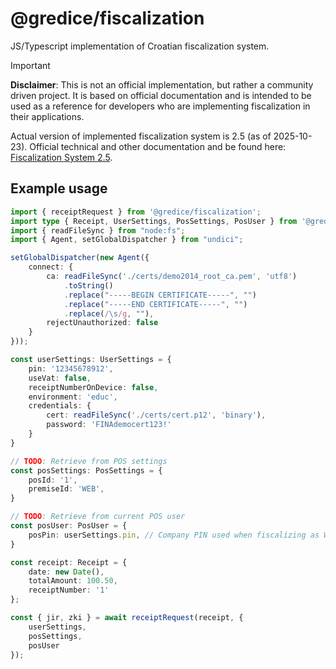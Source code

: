# @gredice/fiscalization

JS/Typescript implementation of Croatian fiscalization system.

> [!IMPORTANT]
> **Disclaimer**: This is not an official implementation, but rather a community driven project. It is based on official documentation and is intended to be used as a reference for developers who are implementing fiscalization in their applications.

Actual version of implemented fiscalization system is 2.5 (as of 2025-10-23). Official technical and other documentation and be found here: [Fiscalization System 2.5](https://porezna.gov.hr/fiskalizacija/gotovinski-racuni/tehnicki-podaci/o/tehnicki-podaci).

## Example usage

```typescript
import { receiptRequest } from '@gredice/fiscalization'; 
import type { Receipt, UserSettings, PosSettings, PosUser } from '@gredice/fiscalization';
import { readFileSync } from "node:fs";
import { Agent, setGlobalDispatcher } from "undici";

setGlobalDispatcher(new Agent({
    connect: {
        ca: readFileSync('./certs/demo2014_root_ca.pem', 'utf8')
            .toString()
            .replace("-----BEGIN CERTIFICATE-----", "")
            .replace("-----END CERTIFICATE-----", "")
            .replace(/\s/g, ""),
        rejectUnauthorized: false
    }
}));

const userSettings: UserSettings = {
    pin: '12345678912',
    useVat: false,
    receiptNumberOnDevice: false,
    environment: 'educ',
    credentials: {
        cert: readFileSync('./certs/cert.p12', 'binary'),
        password: 'FINAdemocert123!'
    }
}

// TODO: Retrieve from POS settings
const posSettings: PosSettings = {
    posId: '1',
    premiseId: 'WEB',
}

// TODO: Retrieve from current POS user
const posUser: PosUser = {
    posPin: userSettings.pin, // Company PIN used when fiscalizing as WEB
}

const receipt: Receipt = {
    date: new Date(),
    totalAmount: 100.50,
    receiptNumber: '1'
};

const { jir, zki } = await receiptRequest(receipt, {
    userSettings,
    posSettings,
    posUser
});
```

